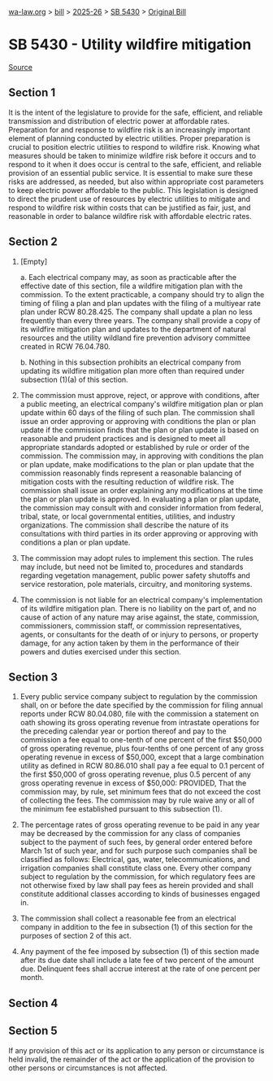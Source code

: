 [wa-law.org](/) > [bill](/bill/) > [2025-26](/bill/2025-26/) > [SB 5430](/bill/2025-26/sb/5430/) > [Original Bill](/bill/2025-26/sb/5430/1/)

# SB 5430 - Utility wildfire mitigation

[Source](http://lawfilesext.leg.wa.gov/biennium/2025-26/Pdf/Bills/Senate%20Bills/5430.pdf)

## Section 1
It is the intent of the legislature to provide for the safe, efficient, and reliable transmission and distribution of electric power at affordable rates. Preparation for and response to wildfire risk is an increasingly important element of planning conducted by electric utilities. Proper preparation is crucial to position electric utilities to respond to wildfire risk. Knowing what measures should be taken to minimize wildfire risk before it occurs and to respond to it when it does occur is central to the safe, efficient, and reliable provision of an essential public service. It is essential to make sure these risks are addressed, as needed, but also within appropriate cost parameters to keep electric power affordable to the public. This legislation is designed to direct the prudent use of resources by electric utilities to mitigate and respond to wildfire risk within costs that can be justified as fair, just, and reasonable in order to balance wildfire risk with affordable electric rates.

## Section 2
1. [Empty]

    a. Each electrical company may, as soon as practicable after the effective date of this section, file a wildfire mitigation plan with the commission. To the extent practicable, a company should try to align the timing of filing a plan and plan updates with the filing of a multiyear rate plan under RCW 80.28.425. The company shall update a plan no less frequently than every three years. The company shall provide a copy of its wildfire mitigation plan and updates to the department of natural resources and the utility wildland fire prevention advisory committee created in RCW 76.04.780.

    b. Nothing in this subsection prohibits an electrical company from updating its wildfire mitigation plan more often than required under subsection (1)(a) of this section.

2. The commission must approve, reject, or approve with conditions, after a public meeting, an electrical company's wildfire mitigation plan or plan update within 60 days of the filing of such plan. The commission shall issue an order approving or approving with conditions the plan or plan update if the commission finds that the plan or plan update is based on reasonable and prudent practices and is designed to meet all appropriate standards adopted or established by rule or order of the commission. The commission may, in approving with conditions the plan or plan update, make modifications to the plan or plan update that the commission reasonably finds represent a reasonable balancing of mitigation costs with the resulting reduction of wildfire risk. The commission shall issue an order explaining any modifications at the time the plan or plan update is approved. In evaluating a plan or plan update, the commission may consult with and consider information from federal, tribal, state, or local governmental entities, utilities, and industry organizations. The commission shall describe the nature of its consultations with third parties in its order approving or approving with conditions a plan or plan update.

3. The commission may adopt rules to implement this section. The rules may include, but need not be limited to, procedures and standards regarding vegetation management, public power safety shutoffs and service restoration, pole materials, circuitry, and monitoring systems.

4. The commission is not liable for an electrical company's implementation of its wildfire mitigation plan. There is no liability on the part of, and no cause of action of any nature may arise against, the state, commission, commissioners, commission staff, or commission representatives, agents, or consultants for the death of or injury to persons, or property damage, for any action taken by them in the performance of their powers and duties exercised under this section.

## Section 3
1. Every public service company subject to regulation by the commission shall, on or before the date specified by the commission for filing annual reports under RCW 80.04.080, file with the commission a statement on oath showing its gross operating revenue from intrastate operations for the preceding calendar year or portion thereof and pay to the commission a fee equal to one-tenth of one percent of the first $50,000 of gross operating revenue, plus four-tenths of one percent of any gross operating revenue in excess of $50,000, except that a large combination utility as defined in RCW 80.86.010 shall pay a fee equal to 0.1 percent of the first $50,000 of gross operating revenue, plus 0.5 percent of any gross operating revenue in excess of $50,000: PROVIDED, That the commission may, by rule, set minimum fees that do not exceed the cost of collecting the fees. The commission may by rule waive any or all of the minimum fee established pursuant to this subsection (1).

2. The percentage rates of gross operating revenue to be paid in any year may be decreased by the commission for any class of companies subject to the payment of such fees, by general order entered before March 1st of such year, and for such purpose such companies shall be classified as follows: Electrical, gas, water, telecommunications, and irrigation companies shall constitute class one. Every other company subject to regulation by the commission, for which regulatory fees are not otherwise fixed by law shall pay fees as herein provided and shall constitute additional classes according to kinds of businesses engaged in.

3. The commission shall collect a reasonable fee from an electrical company in addition to the fee in subsection (1) of this section for the purposes of section 2 of this act.

4. Any payment of the fee imposed by subsection (1) of this section made after its due date shall include a late fee of two percent of the amount due. Delinquent fees shall accrue interest at the rate of one percent per month.

## Section 4
## Section 5
If any provision of this act or its application to any person or circumstance is held invalid, the remainder of the act or the application of the provision to other persons or circumstances is not affected.

